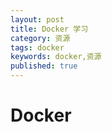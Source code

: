 ```yaml
---
layout: post
title: Docker 学习
category: 资源
tags: docker
keywords: docker,资源
published: true
---
```


# Docker

